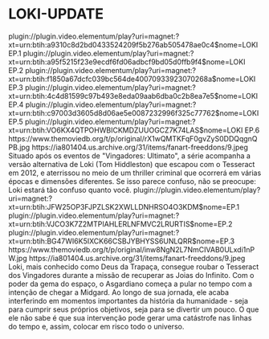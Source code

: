 # LOKI-UPDATE


<item>
<title>[COLOR silver][B] LOKI - O REI DA TRAPAÇA 1º TEMP. [/COLOR][/B][COLOR yellow]  FULL HD  [B][/COLOR][/B]</title>
<link>plugin://plugin.video.elementum/play?uri=magnet:?xt=urn:btih:a9310c8d2bd0433524209f5b276ab505478ae0c4$nome=LOKI EP.1</link>
<link>plugin://plugin.video.elementum/play?uri=magnet:?xt=urn:btih:a95f5215f23e9ecdf6fd06adbcf9bd05d0ffb9f4$nome=LOKI EP.2</link>
<link>plugin://plugin.video.elementum/play?uri=magnet:?xt=urn:btih:f1850a67dcfc039bc564de40070933923070268a$nome=LOKI EP.3</link>
<link>plugin://plugin.video.elementum/play?uri=magnet:?xt=urn:btih:4c4d81599c97b493e8eda09aab6dba0c2b8ea7e5$nome=LOKI EP.4</link>
<link>plugin://plugin.video.elementum/play?uri=magnet:?xt=urn:btih:c97003d3605d8d06ae5e0087232996f325c77762$nome=LOKI EP.5</link>
<link>plugin://plugin.video.elementum/play?uri=magnet:?xt=urn:btih:VO6KX4QTPOHWBICKMDZUUOGCZ7K74LAS$nome=LOKI EP.6</link>
<thumbnail>https://www.themoviedb.org/t/p/original/rX1wQMTKFqF0gvZyS0DDQqgnQPB.jpg</thumbnail>
<fanart>https://ia801404.us.archive.org/31/items/fanart-freeddons/9.jpeg</fanart>
<info>Situado após os eventos de "Vingadores: Ultimato", a série acompanha a versão alternativa de Loki (Tom Hiddleston) que escapou com o Tesseract em 2012, e aterrissou no meio de um thriller criminal que ocorrerá em várias épocas e dimensões diferentes. Se isso parece confuso, não se preocupe: Loki estará tão confuso quanto você. </info>
</item>

<item>
<title>[COLOR silver][B]  LOKI - O REI DA TRAPAÇA 2º TEMP. [/COLOR][/B][COLOR yellow]  FULL HD  [B][/COLOR][/B]</title>
<link>plugin://plugin.video.elementum/play?uri=magnet:?xt=urn:btih:JFW25OP3FJPZLSK2XWLLDNHRSO4O3KDM$nome=EP.1</link>
<link>plugin://plugin.video.elementum/play?uri=magnet:?xt=urn:btih:VJCO3K7Z2MTPIAHLERLNFMVC2LRURTIS$nome=EP.2</link>
<link>plugin://plugin.video.elementum/play?uri=magnet:?xt=urn:btih:BG47WI6K5IXCK66CSBJYBHYSS6UNLQRR$nome=EP.3</link>
<thumbnail>https://www.themoviedb.org/t/p/original/inw8NgN2L7NmCIVAB0ULxdi1nPW.jpg</thumbnail>
<fanart>https://ia801404.us.archive.org/31/items/fanart-freeddons/9.jpeg</fanart>
<info> Loki, mais conhecido como Deus da Trapaça, consegue roubar o Tesseract dos Vingadores durante a missão de recuperar as Joias do Infinito. Com o poder da gema do espaço, o Asgardiano começa a pular no tempo com a intenção de chegar a Midgard. Ao longo de sua jornada, ele acaba interferindo em momentos importantes da história da humanidade - seja para cumprir seus próprios objetivos, seja para se divertir um pouco. O que ele não sabe é que sua intervenção pode gerar uma catástrofe nas linhas do tempo e, assim, colocar em risco todo o universo.</info>
</item>

